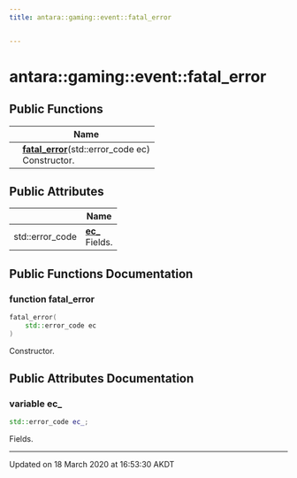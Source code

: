 ```yaml
---
title: antara::gaming::event::fatal_error


---
```


# antara::gaming::event::fatal_error















## Public Functions

|                | Name           |
| -------------- | -------------- |
|  | **[fatal_error](Classes/structantara_1_1gaming_1_1event_1_1fatal__error.md#function-fatal_error)**(std::error_code ec) <br>Constructor.  |


## Public Attributes

|                | Name           |
| -------------- | -------------- |
| std::error_code | **[ec_](Classes/structantara_1_1gaming_1_1event_1_1fatal__error.md#variable-ec_)** <br>Fields.  |










## Public Functions Documentation

### function fatal_error

```cpp
fatal_error(
    std::error_code ec
)
```

Constructor. 





























## Public Attributes Documentation

### variable ec_

```cpp
std::error_code ec_;
```

Fields. 































-------------------------------

Updated on 18 March 2020 at 16:53:30 AKDT